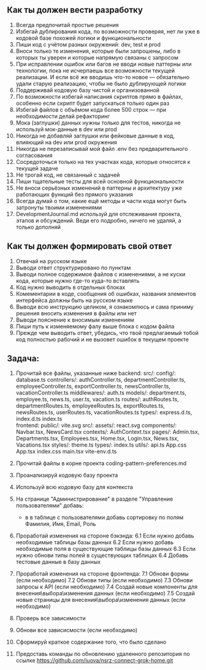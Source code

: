 ## Как ты должен вести разработку
1. Всегда предпочитай простые решения
2. Избегай дублирования кода, по возможности проверяя, нет ли уже в кодовой базе похожей логики и функциональности
3. Пиши код с учётом разных окружений: dev, test и prod
4. Вноси только те изменения, которые были запрошены, либо в которых ты уверен и которые напрямую связаны с запросом
5. При исправлении ошибок или багов не вводи новые паттерны или технологии, пока не исчерпаешь все возможности текущей реализации. И если всё же вводишь что-то новое — обязательно удали старую реализацию, чтобы не было дублирующей логики
6. Поддерживай кодовую базу чистой и организованной
7. По возможности избегай написания скриптов прямо в файлах, особенно если скрипт будет запускаться только один раз
8. Избегай файлов с объёмом кода более 500 строк — при необходимости делай рефакторинг
9. Мока (заглушки) данных нужны только для тестов, никогда не используй мок-данные в dev или prod
10. Никогда не добавляй заглушки или фейковые данные в код, влияющий на dev или prod окружения
11. Никогда не перезаписывай мой файл .env без предварительного согласования
12. Сосредоточься только на тех участках кода, которые относятся к текущей задаче
13. Не трогай код, не связанный с задачей
14. Пиши тщательные тесты для всей основной функциональности
15. Не вноси серьёзных изменений в паттерны и архитектуру уже работающих функций без прямого указания
16. Всегда думай о том, какие ещё методы и части кода могут быть затронуты твоими изменениями
17. DevelopmentJournal.md используй для отслеживания проекта, этапов и обсуждений. Веди его подробно, ничего не удаляй, а только дополняй

## Как ты должен формировать свой ответ
1. Отвечай на русском языке
2. Выводи ответ структурировано по пунктам
3. Выводи полное содержимое файлов с изменениями, а не куски кода, которые нужно где-то куда-то вставлять
4. Код нужно выводить в отдельных блоках
5. Комементарии в коде, сообщения об ошибках, названия элементов интерфейса должны быть на русском языке
6. Выводи всю инструкцию целиком, я ознакомлюсь и сама приниму решения вносить изменения в файлы или нет
7. Выводи пояснение к вносимым изменениям
8. Пиши путь к изменяемому фалу выше блока с кодом файла
9. Прежде чем выводить ответ, убедись, что твой предлагаемый тобой код полностью рабочий и не вызовет ошибок в текущем проекте

## Задача:
1. Прочитай все файлы, указанные ниже
    backend:
        src/:
            config/: database.ts
            controllers/: authController.ts, departmentController.ts, employeeController.ts, exportController.ts, newsController.ts, vacationController.ts
            middlewares/: auth.ts
            models/: department.ts, employee.ts, news.ts, user.ts, vacation.ts
            routes/: authRoutes.ts, departmentRoutes.ts, employeeRoutes.ts, exportRoutes.ts, newsRoutes.ts, userRoutes.ts, vacationRoutes.ts
            types/: express.d.ts, index.d.ts
            index.ts        
    frontend:
        public/: vite.svg
        src/:
            assets/: react.svg
            components/: Navbar.tsx, NewsCard.tsx
            contexts/: AuthContext.tsx
            pages/: Admin.tsx, Departments.tsx, Employees.tsx, Home.tsx, Login.tsx, News.tsx, Vacations.tsx
            styles/: theme.ts
            types/: index.ts
            utils/: api.ts
            App.css
            App.tsx
    index.css
    main.tsx
    vite-env.d.ts
 
2. Прочитай файлы в корне проекта coding-pattern-preferences.md
3. Проанализируй кодовую базу проекта
4. Используй всю кодовую базу для контекста
5. На странице "Администрирование" в разделе "Управление пользователями" добавь:
    -  в в таблице с пользователями добавь сортировку по полям Фамилия, Имя, Email, Роль
6. Проработай изменения на стороне бэкэнда: 
    6.1 Если нужно добавь необходимые таблицы базы данных
    6.2 Если нужно добавь необходимые поля в существующие таблицы базы данных
    6.3 Если нужно обнови типы полей в существующих таблицах
    6.4 Добавь тестовые данные в базу данных
7. Проработай изменения на стороне фронтенда:
    7.1 Обнови формы (если необходимо)
    7.2 Обнови типы (если необходимо)
    7.3 Обнови запросы к API (если необходимо)
    7.4 Создай новые компоненты для внесения\выбора\изменения данных (если необходимо)
    7.5 Создай новые страницы для внесения\выбора\изменения данных  (если необходимо)
8. Проверь все зависимости
9. Обнови все зависисмости (если необходимо)
10. Сформируй краткое содержание того, что было сделано
11. Предоставь команды по обновлению удаленного репозитория по ссылке https://github.com/iuova/nsrz-connect-grok-home.git
